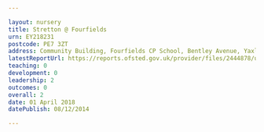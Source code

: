 ```yaml
---

layout: nursery
title: Stretton @ Fourfields
urn: EY218231
postcode: PE7 3ZT
address: Community Building, Fourfields CP School, Bentley Avenue, Yaxley, Peterborough, PE7 3ZT
latestReportUrl: https://reports.ofsted.gov.uk/provider/files/2444878/urn/EY218231.pdf
teaching: 0
development: 0
leadership: 2
outcomes: 0
overall: 2
date: 01 April 2018 
datePublish: 08/12/2014

---
```

